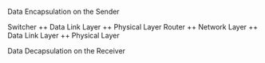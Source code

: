 Data Encapsulation on the Sender

Switcher
++ Data Link Layer
++ Physical Layer
Router
++ Network Layer
++ Data Link Layer
++ Physical Layer

Data Decapsulation on the Receiver